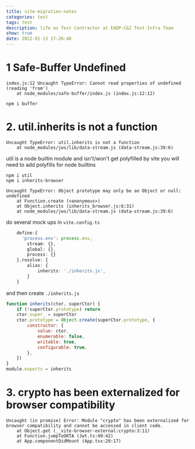 ```yaml
---
title: vite-migration-notes
categories: test
tags: test
description: life as Test Contractor at EADP-C&I Test-Infra Team
show: true
date: 2022-01-13 17:26:48
---
```


# 1 Safe-Buffer Undefined
```
index.js:12 Uncaught TypeError: Cannot read properties of undefined (reading 'from')
    at node_modules/safe-buffer/index.js (index.js:12:12)
```

```
npm i buffer
```

# 2. util.inherits is not a function
```
Uncaught TypeError: util.inherits is not a function
    at node_modules/jws/lib/data-stream.js (data-stream.js:39:6)
```

util is a node builtin module and isn't/won't get polyfilled by vite
you will need to add polyfills for node builtins

```
npm i util
npm i inherits-browser
```

```
Uncaught TypeError: Object prototype may only be an Object or null: undefined
    at Function.create (<anonymous>)
    at Object.inherits (inherits_browser.js:6:31)
    at node_modules/jws/lib/data-stream.js (data-stream.js:39:6)
```

do several mock ups in `vite.config.ts`

```typescript
    define:{
      'process.env': process.env,
        stream: {},
        global: {},
        process: {}
    },resolve: {
        alias: {
            inherits: './inherits.js',
        }
    }
```

and then create `./inherits.js`

```javascript
function inherits(ctor, superCtor) {
    if (!superCtor.prototype) return
    ctor.super_ = superCtor
    ctor.prototype = Object.create(superCtor.prototype, {
        constructor: {
            value: ctor,
            enumerable: false,
            writable: true,
            configurable: true,
        },
    })
}
module.exports = inherits
```

# 3. crypto has been externalized for browser compatibility

```
Uncaught (in promise) Error: Module "crypto" has been externalized for browser compatibility and cannot be accessed in client code.
    at Object.get (__vite-browser-external:crypto:3:11)
    at Function.jumpToOKTA (Jwt.ts:49:42)
    at App.componentDidMount (App.tsx:20:17)
```